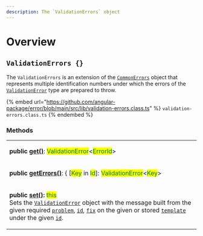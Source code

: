 ```yaml
---
description: The `ValidationErrors` object
---
```


# Overview

## `ValidationErrors {}`

The `ValidationErrors` is an extension of the [`CommonErrors`](broken-reference) object that represents multiple identification numbers under which the errors of the [`ValidationError`](broken-reference) type are prepared to throw.

{% embed url="https://github.com/angular-package/error/blob/main/src/lib/validation-errors.class.ts" %}
`validation-errors.class.ts`
{% endembed %}

### Methods

|                                                                                                                                                                                                                                                                                                                                                                                                                                                                                                                                                                                                                                                                             |
| --------------------------------------------------------------------------------------------------------------------------------------------------------------------------------------------------------------------------------------------------------------------------------------------------------------------------------------------------------------------------------------------------------------------------------------------------------------------------------------------------------------------------------------------------------------------------------------------------------------------------------------------------------------------------- |
| <p><strong>public</strong> <a href="methods/get.md"><strong>get()</strong></a>: <mark style="color:green;">ValidationError</mark>&#x3C;<mark style="color:green;">ErrorId</mark>> | <mark style="color:green;">undefined</mark><br>Returns the <a href="broken-reference"><code>ValidationError</code></a> instance of the given <a href="../getting-started/basic-concepts.md#unique-identification">unique identification</a> <a href="methods/get.md#id-errorid"><code>id</code></a> if set, otherwise <a href="https://developer.mozilla.org/en-US/docs/Web/JavaScript/Reference/Global_Objects/undefined"><code>undefined</code></a>.</p>                              |
| <p><strong>public</strong> <a href="methods/geterrors.md"><strong>getErrors()</strong></a>: { [<mark style="color:green;">Key</mark> in <mark style="color:green;">Id</mark>]: <mark style="color:green;">ValidationError</mark>&#x3C;<mark style="color:green;">Key</mark>> | <mark style="color:green;">undefined</mark> }<br>Returns an <a href="https://developer.mozilla.org/en-US/docs/Web/JavaScript/Reference/Global_Objects/Object"><code>object</code></a> of set type errors, where the key is a <a href="../getting-started/basic-concepts.md#unique-identification">unique identification</a>.</p>                                                             |
| <p><strong>public</strong> <a href="v-methods/v-set.md"><strong>set()</strong></a><strong>:</strong> <mark style="color:green;">this</mark><br>Sets the <a href="broken-reference"><code>ValidationError</code></a> object with the message built from the given required <a href="v-methods/v-set.md#problem-string"><code>problem</code></a>, <a href="v-methods/v-set.md#id-errorid"><code>id</code></a>, <a href="v-methods/v-set.md#fix-string"><code>fix</code></a> on the given or stored <a href="v-methods/v-set.md#template-validationerrors.template"><code>template</code></a> under the given <a href="v-methods/v-set.md#id-errorid"><code>id</code></a>.</p> |
